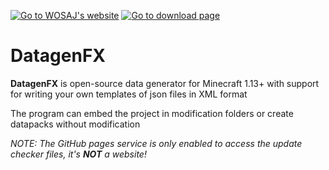 [![Go to WOSAJ's website](https://wosaj.github.io/font/website_lq.png)](https://main.wosaj.tk/datagenfx)
[![Go to download page](https://wosaj.github.io/font/downloads_lq.png)](https://main.wosaj.tk/datagenfx/downloads)

# DatagenFX
**DatagenFX** is open-source data generator for Minecraft 1.13+ with support for writing your own templates of json files in XML format

The program can embed the project in modification folders or create datapacks without modification

_NOTE: The GitHub pages service is only enabled to access the update checker files, it's **NOT** a website!_ 
